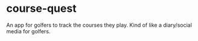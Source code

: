 # course-quest
 An app for golfers to track the courses they play. Kind of like a diary/social media for golfers.
